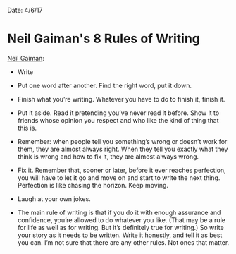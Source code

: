 Date: 4/6/17

# Neil Gaiman's 8 Rules of Writing

[Neil Gaiman](https://www.brainpickings.org/2012/09/28/neil-gaiman-8-rules-of-writing/):

- Write

- Put one word after another. Find the right word, put it down.

- Finish what you’re writing. Whatever you have to do to finish it, finish it.

- Put it aside. Read it pretending you’ve never read it before. Show it to friends whose opinion you respect and who like the kind of thing that this is.

- Remember: when people tell you something’s wrong or doesn’t work for them, they are almost always right. When they tell you exactly what they think is wrong and how to fix it, they are almost always wrong.

- Fix it. Remember that, sooner or later, before it ever reaches perfection, you will have to let it go and move on and start to write the next thing. Perfection is like chasing the horizon. Keep moving.

- Laugh at your own jokes.

- The main rule of writing is that if you do it with enough assurance and confidence, you’re allowed to do whatever you like. (That may be a rule for life as well as for writing. But it’s definitely true for writing.) So write your story as it needs to be written. Write it ­honestly, and tell it as best you can. I’m not sure that there are any other rules. Not ones that matter.